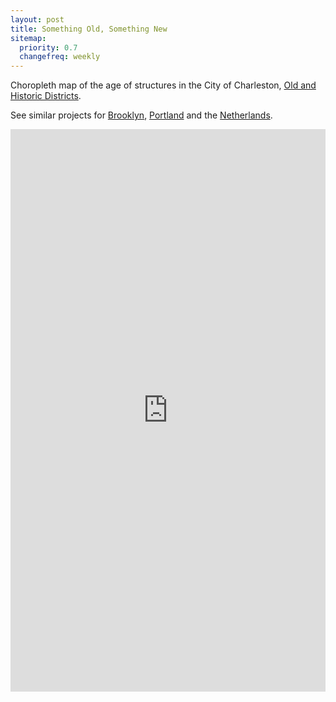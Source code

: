```yaml
---
layout: post
title: Something Old, Something New
sitemap:
  priority: 0.7
  changefreq: weekly
---
```


Choropleth map of the age of structures in the City of Charleston, [Old and Historic Districts](http://www.charleston-sc.gov/DocumentCenter/View/1270).

See similar projects for [Brooklyn](http://bklynr.com/block-by-block-brooklyns-past-and-present/), [Portland](http://www.theatlanticcities.com/neighborhoods/2013/07/vivid-mesmerizing-map-age-buildings-portland/6196/) and the [Netherlands](http://dev.citysdk.waag.org/buildings/).

<iframe width='100%' height='900' style='border:0' src='https://a.tiles.mapbox.com/v3/sethrylan.gi7o1lid/mm/zoompan,zoomwheel,geocoder,legend,share.html?secure=1#14/32.7871/-79.9451'></iframe>
